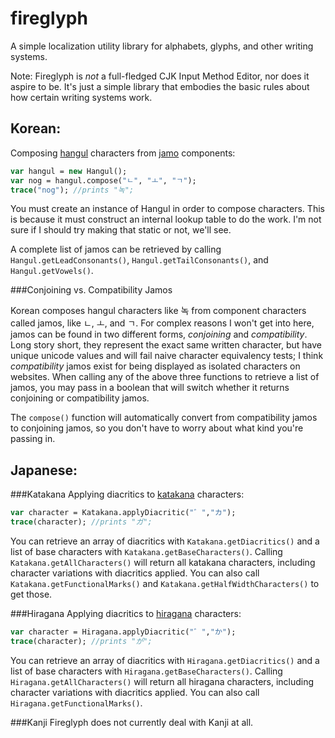 # fireglyph
A simple localization utility library for alphabets, glyphs, and other writing systems.

Note: Fireglyph is *not* a full-fledged CJK Input Method Editor, nor does it aspire to be. It's just a simple library that embodies the basic rules about how certain writing systems work.

## Korean:

Composing [hangul](https://en.wikipedia.org/wiki/Hangul) characters from [jamo](https://en.wikipedia.org/wiki/Hangul_consonant_and_vowel_tables) components:

```haxe
var hangul = new Hangul();
var nog = hangul.compose("ㄴ", "ㅗ", "ㄱ");
trace("nog"); //prints "녹";
```

You must create an instance of Hangul in order to compose characters. This is because it must construct an internal lookup table to do the work. I'm not sure if I should try making that static or not, we'll see.

A complete list of jamos can be retrieved by calling `Hangul.getLeadConsonants()`, `Hangul.getTailConsonants()`, and `Hangul.getVowels()`. 

###Conjoining vs. Compatibility Jamos

Korean composes hangul characters like 녹 from component characters called jamos, like ㄴ, ㅗ, and ㄱ. For complex reasons I won't get into here, jamos can be found in two different forms, *conjoining* and *compatibility*. Long story short, they represent the exact same written character, but have unique unicode values and will fail naive character equivalency tests; I think *compatibility* jamos exist for being displayed as isolated characters on websites. When calling any of the above three functions to retrieve a list of jamos, you may pass in a boolean that will switch whether it returns conjoining or compatibility jamos.

The `compose()` function will automatically convert from compatibility jamos to conjoining jamos, so you don't have to worry about what kind you're passing in.

## Japanese:

###Katakana
Applying diacritics to [katakana](https://en.wikipedia.org/wiki/Katakana) characters:
```haxe
var character = Katakana.applyDiacritic("゛","カ");
trace(character); //prints "ガ";
```

You can retrieve an array of diacritics with `Katakana.getDiacritics()` and a list of base characters with `Katakana.getBaseCharacters()`. Calling `Katakana.getAllCharacters()` will return all katakana characters, including character variations with diacritics applied. You can also call `Katakana.getFunctionalMarks()` and `Katakana.getHalfWidthCharacters()` to get those.


###Hiragana
Applying diacritics to [hiragana](https://en.wikipedia.org/wiki/Hiragana) characters:
```haxe
var character = Hiragana.applyDiacritic("゛","か");
trace(character); //prints "が";
```

You can retrieve an array of diacritics with `Hiragana.getDiacritics()` and a list of base characters with `Hiragana.getBaseCharacters()`. Calling `Hiragana.getAllCharacters()` will return all hiragana characters, including character variations with diacritics applied. You can also call `Hiragana.getFunctionalMarks()`.

###Kanji
Fireglyph does not currently deal with Kanji at all.
